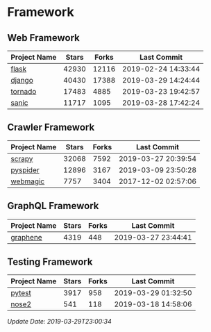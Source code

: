 # Framework

## Web Framework

| Project Name | Stars | Forks | Last Commit |
| ------------ | ----- | ----- | ----------- |
| [flask](https://github.com/pallets/flask) | 42930 | 12116 | 2019-02-24 14:33:44 |
| [django](https://github.com/django/django) | 40430 | 17388 | 2019-03-29 14:24:44 |
| [tornado](https://github.com/tornadoweb/tornado) | 17483 | 4885 | 2019-03-23 19:42:57 |
| [sanic](https://github.com/huge-success/sanic) | 11717 | 1095 | 2019-03-28 17:42:24 |

## Crawler Framework

| Project Name | Stars | Forks | Last Commit |
| ------------ | ----- | ----- | ----------- |
| [scrapy](https://github.com/scrapy/scrapy) | 32068 | 7592 | 2019-03-27 20:39:54 |
| [pyspider](https://github.com/binux/pyspider) | 12896 | 3167 | 2019-03-09 23:50:28 |
| [webmagic](https://github.com/code4craft/webmagic) | 7757 | 3404 | 2017-12-02 02:57:06 |

## GraphQL Framework

| Project Name | Stars | Forks | Last Commit |
| ------------ | ----- | ----- | ----------- |
| [graphene](https://github.com/graphql-python/graphene) | 4319 | 448 | 2019-03-27 23:44:41 |

## Testing Framework

| Project Name | Stars | Forks | Last Commit |
| ------------ | ----- | ----- | ----------- |
| [pytest](https://github.com/pytest-dev/pytest) | 3917 | 958 | 2019-03-29 01:32:50 |
| [nose2](https://github.com/nose-devs/nose2) | 541 | 118 | 2019-03-18 14:58:06 |

*Update Date: 2019-03-29T23:00:34*
